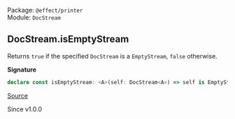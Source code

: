 Package: `@effect/printer`<br />
Module: `DocStream`<br />

## DocStream.isEmptyStream

Returns `true` if the specified `DocStream` is a `EmptyStream`, `false` otherwise.

**Signature**

```ts
declare const isEmptyStream: <A>(self: DocStream<A>) => self is EmptyStream<A>
```

[Source](https://github.com/Effect-TS/effect/tree/main/packages/printer/src/DocStream.ts#L187)

Since v1.0.0
